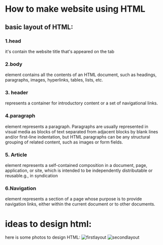 # How to make website using HTML
## basic layout of HTML:
### 1.head
it's contain the website title that's appeared on the tab
### 2.body 
element contains all the contents of an HTML document, such as headings, paragraphs, images, hyperlinks, tables, lists, etc.
### 3. header
represents a container for introductory content or a set of navigational links. 
### 4.paragraph
 element represents a paragraph. Paragraphs are usually represented in visual media as blocks of text separated from adjacent blocks by blank lines and/or first-line indentation, but HTML paragraphs can be any structural grouping of related content, such as images or form fields.
### 5. Article
element represents a self-contained composition in a document, page, application, or site, which is intended to be independently distributable or reusable.g., in syndication
### 6.Navigation
element represents a section of a page whose purpose is to provide navigation links, either within the current document or to other documents.
# ideas to design html:
here is some photos to design HTML:
![firstlayout](https://www.ar.w3ki.com/x3x/images/layout.png)
![secondlayout](https://www.w3schools.com/html/img_sem_elements.gif)

